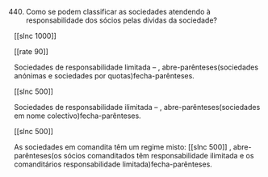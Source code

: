 440.  Como  se  podem  classificar  as  sociedades  atendendo  à  responsabilidade  dos sócios pelas dívidas  da sociedade?

[[slnc 1000]]

[[rate 90]]

Sociedades  de responsabilidade  limitada  –  , abre-parênteses(sociedades anónimas  e sociedades por quotas)fecha-parênteses.

[[slnc 500]]

Sociedades  de responsabilidade  ilimitada  – , abre-parênteses(sociedades em  nome  colectivo)fecha-parênteses.

[[slnc 500]]

As  sociedades  em  comandita  têm  um  regime  misto:
[[slnc 500]]
, abre-parênteses(os  sócios  comanditados  têm responsabilidade ilimitada e os comanditários responsabilidade limitada)fecha-parênteses.
